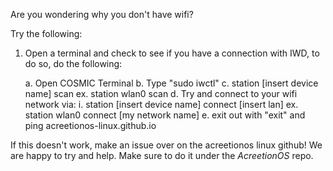 Are you wondering why you don't have wifi?

Try the following:

1. Open a terminal and check to see if you have a connection with IWD, to do so, do the following:

	a. Open COSMIC Terminal
	b. Type "sudo iwctl"
	c. station [insert device name] scan
		ex. station wlan0 scan
	d. Try and connect to your wifi network via:
		i. station [insert device name] connect [insert lan]
			ex. station wlan0 connect [my network name]
	e. exit out with "exit" and ping acreetionos-linux.github.io

If this doesn't work, make an issue over on the acreetionos linux github! We are happy to try and help. Make sure to do it under the *AcreetionOS* repo.

